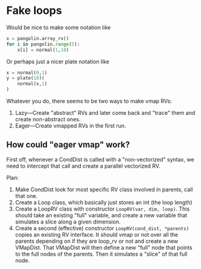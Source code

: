 # Fake loops

Would be nice to make some notation like

```python
x = pangolin.array_rv()
for i in pangolin.range(5):
    x[i] = normal(1,10)
```

Or perhaps just a nicer plate notation like

```python
x = normal(0,1)
y = plate(10)(
    normal(x,1)
)
```

Whatever you do, there seems to be two ways to make vmap RVs:
1. Lazy—Create "abstract" RVs and later come back and "trace" them and create non-abstract ones.
2. Eager—Create vmapped RVs in the first run.

## How could "eager vmap" work?

First off, whenever a CondDist is called with a "non-vectorized" syntax, we need to intercept that call and create a parallel vectorized RV.

Plan:

1. Make CondDist look for most specific RV class involved in parents, call that one.
2. Create a Loop class, which basically just stores an int (the loop length)
3. Create a LoopRV class with constructor `LoopRV(var, dim, loop)`. This should take an existing "full" variable, and create a new variable that simulates a slice along a given dimension.
4. Create a second (effective) constructor `LoopRV(cond_dist, *parents)` copies an existing RV interface. It should vmap or not over all the parents depending on if they are loop_rv or not and create a new VMapDist. That VMapDist will then define a new "full" node that points to the full nodes of the parents. Then it simulates a "slice" of that full node.
